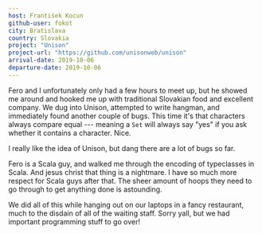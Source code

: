 ```yaml
---
host: František Kocun
github-user: fokot
city: Bratislava
country: Slovakia
project: "Unison"
project-url: "https://github.com/unisonweb/unison"
arrival-date: 2019-10-06
departure-date: 2019-10-06
---
```


Fero and I unfortunately only had a few hours to meet up, but he showed me
around and hooked me up with traditional Slovakian food and excellent company.
We dug into Unison, attempted to write hangman, and immediately found another
couple of bugs. This time it's that characters always compare equal --- meaning
a `Set` will always say "yes" if you ask whether it contains a character. Nice.

I really like the idea of Unison, but dang there are a lot of bugs so far.

Fero is a Scala guy, and walked me through the encoding of typeclasses in Scala.
And jesus christ that thing is a nightmare. I have so much more respect for
Scala guys after that. The sheer amount of hoops they need to go through to get
anything done is astounding.

We did all of this while hanging out on our laptops in a fancy restaurant, much
to the disdain of all of the waiting staff. Sorry yall, but we had important
programming stuff to go over!

